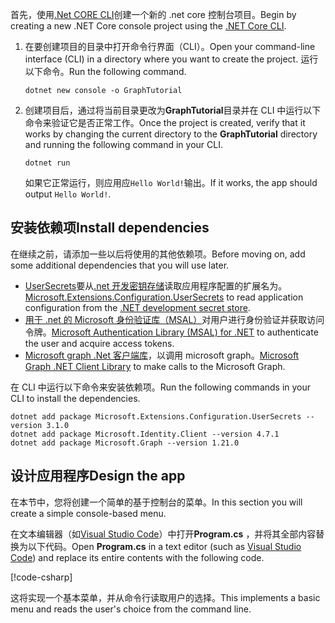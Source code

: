 <!-- markdownlint-disable MD002 MD041 -->

<span data-ttu-id="3e435-101">首先，使用[.Net CORE CLI](/dotnet/core/tools/?tabs=netcore2x)创建一个新的 .net core 控制台项目。</span><span class="sxs-lookup"><span data-stu-id="3e435-101">Begin by creating a new .NET Core console project using the [.NET Core CLI](/dotnet/core/tools/?tabs=netcore2x).</span></span>

1. <span data-ttu-id="3e435-102">在要创建项目的目录中打开命令行界面（CLI）。</span><span class="sxs-lookup"><span data-stu-id="3e435-102">Open your command-line interface (CLI) in a directory where you want to create the project.</span></span> <span data-ttu-id="3e435-103">运行以下命令。</span><span class="sxs-lookup"><span data-stu-id="3e435-103">Run the following command.</span></span>

    ```Shell
    dotnet new console -o GraphTutorial
    ```

1. <span data-ttu-id="3e435-104">创建项目后，通过将当前目录更改为**GraphTutorial**目录并在 CLI 中运行以下命令来验证它是否正常工作。</span><span class="sxs-lookup"><span data-stu-id="3e435-104">Once the project is created, verify that it works by changing the current directory to the **GraphTutorial** directory and running the following command in your CLI.</span></span>

    ```Shell
    dotnet run
    ```

    <span data-ttu-id="3e435-105">如果它正常运行，则应用应`Hello World!`输出。</span><span class="sxs-lookup"><span data-stu-id="3e435-105">If it works, the app should output `Hello World!`.</span></span>

## <a name="install-dependencies"></a><span data-ttu-id="3e435-106">安装依赖项</span><span class="sxs-lookup"><span data-stu-id="3e435-106">Install dependencies</span></span>

<span data-ttu-id="3e435-107">在继续之前，请添加一些以后将使用的其他依赖项。</span><span class="sxs-lookup"><span data-stu-id="3e435-107">Before moving on, add some additional dependencies that you will use later.</span></span>

- <span data-ttu-id="3e435-108">[UserSecrets](https://github.com/aspnet/extensions)要从[.net 开发密钥存储](https://docs.microsoft.com/aspnet/core/security/app-secrets)读取应用程序配置的扩展名为。</span><span class="sxs-lookup"><span data-stu-id="3e435-108">[Microsoft.Extensions.Configuration.UserSecrets](https://github.com/aspnet/extensions) to read application configuration from the [.NET development secret store](https://docs.microsoft.com/aspnet/core/security/app-secrets).</span></span>
- <span data-ttu-id="3e435-109">[用于 .net 的 Microsoft 身份验证库（MSAL）](https://github.com/AzureAD/microsoft-authentication-library-for-dotnet)对用户进行身份验证并获取访问令牌。</span><span class="sxs-lookup"><span data-stu-id="3e435-109">[Microsoft Authentication Library (MSAL) for .NET](https://github.com/AzureAD/microsoft-authentication-library-for-dotnet) to authenticate the user and acquire access tokens.</span></span>
- <span data-ttu-id="3e435-110">[Microsoft graph .Net 客户端库](https://github.com/microsoftgraph/msgraph-sdk-dotnet)，以调用 microsoft graph。</span><span class="sxs-lookup"><span data-stu-id="3e435-110">[Microsoft Graph .NET Client Library](https://github.com/microsoftgraph/msgraph-sdk-dotnet) to make calls to the Microsoft Graph.</span></span>

<span data-ttu-id="3e435-111">在 CLI 中运行以下命令来安装依赖项。</span><span class="sxs-lookup"><span data-stu-id="3e435-111">Run the following commands in your CLI to install the dependencies.</span></span>

```Shell
dotnet add package Microsoft.Extensions.Configuration.UserSecrets --version 3.1.0
dotnet add package Microsoft.Identity.Client --version 4.7.1
dotnet add package Microsoft.Graph --version 1.21.0
```

## <a name="design-the-app"></a><span data-ttu-id="3e435-112">设计应用程序</span><span class="sxs-lookup"><span data-stu-id="3e435-112">Design the app</span></span>

<span data-ttu-id="3e435-113">在本节中，您将创建一个简单的基于控制台的菜单。</span><span class="sxs-lookup"><span data-stu-id="3e435-113">In this section you will create a simple console-based menu.</span></span>

<span data-ttu-id="3e435-114">在文本编辑器（如[Visual Studio Code](https://code.visualstudio.com/)）中打开**Program.cs** ，并将其全部内容替换为以下代码。</span><span class="sxs-lookup"><span data-stu-id="3e435-114">Open **Program.cs** in a text editor (such as [Visual Studio Code](https://code.visualstudio.com/)) and replace its entire contents with the following code.</span></span>

[!code-csharp[](../demos/01-create-app/GraphTutorial/Program.cs)]

<span data-ttu-id="3e435-115">这将实现一个基本菜单，并从命令行读取用户的选择。</span><span class="sxs-lookup"><span data-stu-id="3e435-115">This implements a basic menu and reads the user's choice from the command line.</span></span>
